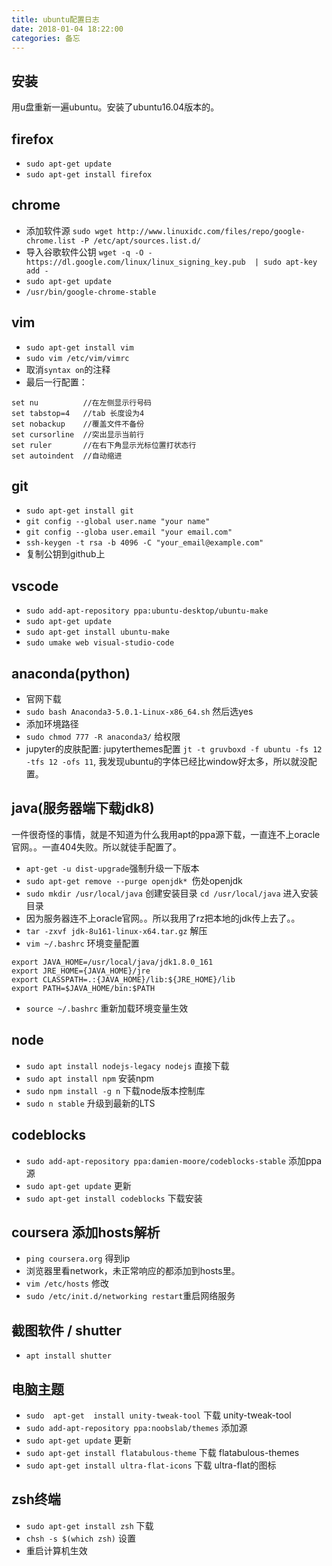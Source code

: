```yaml
---
title: ubuntu配置日志
date: 2018-01-04 18:22:00
categories: 备忘
---
```



## 安装
用u盘重新一遍ubuntu。安装了ubuntu16.04版本的。

## firefox
- `sudo apt-get update`
- `sudo apt-get install firefox`

## chrome
- 添加软件源 `sudo wget http://www.linuxidc.com/files/repo/google-chrome.list -P /etc/apt/sources.list.d/`
- 导入谷歌软件公钥 `wget -q -O - https://dl.google.com/linux/linux_signing_key.pub  | sudo apt-key add -`
- `sudo apt-get update`
- `/usr/bin/google-chrome-stable`

## vim
- `sudo apt-get install vim`
- `sudo vim /etc/vim/vimrc`
- 取消`syntax on`的注释
- 最后一行配置：

```
set nu          //在左侧显示行号码
set tabstop=4   //tab 长度设为4
set nobackup    //覆盖文件不备份
set cursorline  //突出显示当前行
set ruler       //在右下角显示光标位置打状态行
set autoindent  //自动缩进
```

## git
- `sudo apt-get install git`
- `git config --global user.name "your name"`
- `git config --globa user.email "your email.com"`
- `ssh-keygen -t rsa -b 4096 -C "your_email@example.com"`
- 复制公钥到github上


## vscode
- `sudo add-apt-repository ppa:ubuntu-desktop/ubuntu-make`
- `sudo apt-get update`
- `sudo apt-get install ubuntu-make`
- `sudo umake web visual-studio-code`

## anaconda(python)
- 官网下载
- `sudo bash Anaconda3-5.0.1-Linux-x86_64.sh` 然后选yes
- 添加环境路径
- `sudo chmod 777 -R anaconda3/` 给权限
- jupyter的皮肤配置: jupyterthemes配置 `jt -t gruvboxd -f ubuntu -fs 12 -tfs 12 -ofs 11`, 我发现ubuntu的字体已经比window好太多，所以就没配置。

## java(服务器端下载jdk8)
一件很奇怪的事情，就是不知道为什么我用apt的ppa源下载，一直连不上oracle官网。。一直404失败。所以就徒手配置了。
- `apt-get -u dist-upgrade`强制升级一下版本
- `sudo apt-get remove --purge openjdk* `伤处openjdk
- `sudo mkdir /usr/local/java` 创建安装目录 `cd /usr/local/java` 进入安装目录
- 因为服务器连不上oracle官网。。所以我用了rz把本地的jdk传上去了。。
- `tar -zxvf jdk-8u161-linux-x64.tar.gz` 解压
- `vim ~/.bashrc` 环境变量配置
```
export JAVA_HOME=/usr/local/java/jdk1.8.0_161
export JRE_HOME={JAVA_HOME}/jre
export CLASSPATH=.:{JAVA_HOME}/lib:${JRE_HOME}/lib
export PATH=$JAVA_HOME/bin:$PATH
```
- `source ~/.bashrc` 重新加载环境变量生效


## node
- `sudo apt install nodejs-legacy nodejs` 直接下载
- `sudo apt install npm` 安装npm
- `sudo npm install -g n` 下载node版本控制库
- `sudo n stable` 升级到最新的LTS


## codeblocks
- `sudo add-apt-repository ppa:damien-moore/codeblocks-stable` 添加ppa源
- `sudo apt-get update` 更新
- `sudo apt-get install codeblocks` 下载安装


## coursera 添加hosts解析
- `ping coursera.org` 得到ip
- 浏览器里看network，未正常响应的都添加到hosts里。
- `vim /etc/hosts` 修改
- `sudo /etc/init.d/networking restart`重启网络服务


## 截图软件 / shutter
- `apt install shutter` 

## 电脑主题
- `sudo  apt-get  install unity-tweak-tool` 下载 unity-tweak-tool
- `sudo add-apt-repository ppa:noobslab/themes` 添加源
- `sudo apt-get update` 更新
- `sudo apt-get install flatabulous-theme` 下载 flatabulous-themes
- `sudo apt-get install ultra-flat-icons` 下载 ultra-flat的图标

## zsh终端
- `sudo apt-get install zsh` 下载
- `chsh -s $(which zsh)` 设置
- 重启计算机生效